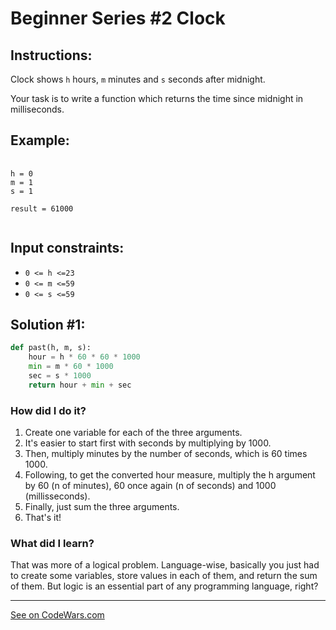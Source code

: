 <h1><strong>Beginner Series #2 Clock</strong></h1>

<h2><strong>Instructions:</strong></h2>

<p>Clock shows <code>h</code> hours, <code>m</code> minutes and <code>s</code> seconds after midnight.

Your task is to write a function which returns the time since midnight in milliseconds.</p>

<h2><strong>Example:</strong></h2>

<pre>
 <code>
h = 0
m = 1
s = 1

result = 61000
    </code>
</pre>

<h2><strong>Input constraints:</strong></h2>
<ul>
    <li><code>0 <= h <=23</code></li>
    <li><code>0 <= m <=59</code></li>
    <li><code>0 <= s <=59</code></li>
</ul>

<h2><strong>Solution #1:</strong></h2>

``` python
def past(h, m, s):
    hour = h * 60 * 60 * 1000
    min = m * 60 * 1000
    sec = s * 1000 
    return hour + min + sec
```

<h3><b>How did I do it?</b></h3>
<p>
    <ol>
    <li>Create one variable for each of the three arguments.</li>
    <li>It's easier to start first with seconds by multiplying by 1000.</li>
    <li>Then, multiply minutes by the number of seconds, which is 60 times 1000.</li>
    <li>Following, to get the converted hour measure, multiply the h argument by 60 (n of minutes), 60 once again (n of seconds) and 1000 (millisseconds).</li>
    <li>Finally, just sum the three arguments.</li>
    <li>That's it!</li>
    </ol>
</p>

<h3><strong>What did I learn?</strong></h3>
<p>That was more of a logical problem. Language-wise, basically you just had to create some variables, store values in each of them, and return the sum of them. But logic is an essential part of any programming language, right?</p>


<hr>
<a href='https://www.codewars.com/kata/55f9bca8ecaa9eac7100004a/train/python'>See on CodeWars.com</a>
